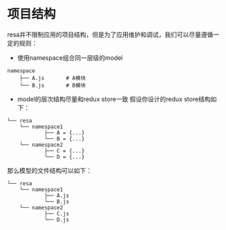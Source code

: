 # 项目结构

resa并不限制应用的项目结构，但是为了应用维护和调试，我们可以尽量遵循一定的规则：
* 使用namespace组合同一层级的model
```
namespace
    ├── A.js       # A模块
    └── B.js       # B模块
```
* model的层次结构尽量和redux store一致
假设你设计的redux store结构如下：
```
└── resa
    └── namespace1
            ├── A = {...}
            └── B = {...}
    └── namespace2
            ├── C = {...}
            └── D = {...}
```
那么模型的文件结构可以如下：
```
└── resa
    └── namespace1
            ├── A.js
            └── B.js
    └── namespace2
            ├── C.js
            └── D.js
```
